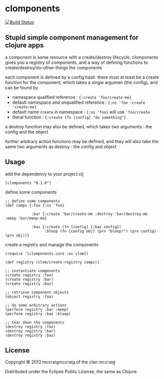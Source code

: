 # clomponents

[![Build Status](https://secure.travis-ci.org/mccraigmccraig/clomponents.png)](http://travis-ci.org/mccraigmccraig/clomponents)


## Stupid simple component management for clojure apps

a component is some resource with a create/destroy lifecycle. clomponents gives you a registry of components, and
a way of defining functions to create/destroy/do-other-things the components

each component is defined by a config hash. there must at least be a create function for the component, which takes a single argumen (the config), and can be found by

* namespace qualified reference : `{:create 'foo/create-me}`
* default namespace and unqualified reference : `{:ns 'foo :create 'create-me}`
* default name `create` in namespace : `{:ns 'foo}` will use `'foo/create`
* literal function : `{:create (fn [config] "do something"}`

a destroy function may also be defined, which takes two arguments : the config and the object

further arbitrary action functions may be defined, and they will also take the same two arguments as destroy : the config and object

## Usage

add the dependency to your project.clj

    [clomponents "0.1.0"]

define some components

    ;; define some components
    (def comps {:foo {:ns 'foo}

                :bar {:create 'bar/create-me :destroy 'bar/destroy-me :meep 'bar/meep-me}

                :baz {:create (fn [config] {:baz config})
                      :bloop (fn [config obj] (prn "bloop!") (prn config) (prn obj))}

create a registry and manage the components

    (require '[clomponents.core :as clom])

    (def registry (clom/create-registry comps))

    ;; instantiate components
    (create registry :foo)
    (create registry :bar)
    (create registry :baz)

    ;; retrieve component objects
    (object registry :foo)

    ;; do some arbitrary actions
    (perform registry :bar :meep)
    (perform registry :baz :bloop)

    ;; tear down the components
    (destroy registry :foo)
    (destroy registry :bar)
    (destroy registry :baz)


## License

Copyright © 2013 mccraigmccraig of the clan mccraig

Distributed under the Eclipse Public License, the same as Clojure.
